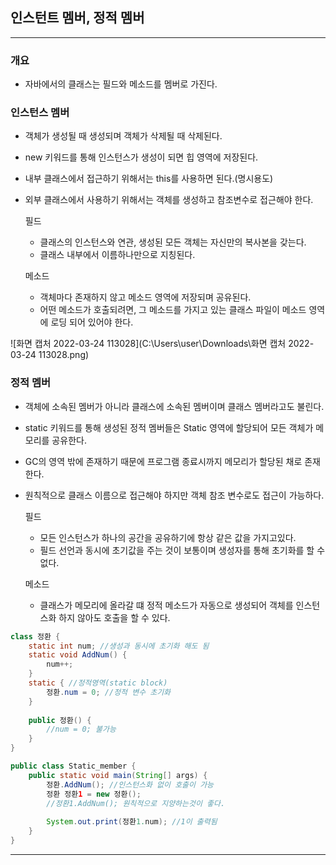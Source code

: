 ## 인스턴트 멤버, 정적 멤버

----

### 개요

- 자바에서의 클래스는 필드와 메소드를 멤버로 가진다.

### 인스턴스 멤버

- 객체가 생성될 때 생성되며 객체가 삭제될 때 삭제된다.

- new 키워드를 통해 인스턴스가 생성이 되면 힙 영역에 저장된다.

- 내부 클래스에서 접근하기 위해서는 this를 사용하면 된다.(명시용도)

- 외부 클래스에서 사용하기 위해서는 객체를 생성하고 참조변수로 접근해야 한다.

  필드

  - 클래스의 인스턴스와 연관, 생성된 모든 객체는 자신만의 복사본을 갖는다.
  - 클래스 내부에서 이름하나만으로 지칭된다.

  메소드

  - 객체마다 존재하지 않고 메소드 영역에 저장되며 공유된다.
  - 어떤 메소드가 호출되려면, 그 메소드를 가지고 있는 클래스 파일이 메소드 영역에 로딩 되어 있어야 한다.

![화면 캡처 2022-03-24 113028](C:\Users\user\Downloads\화면 캡처 2022-03-24 113028.png)

### 정적 멤버

- 객체에 소속된 멤버가 아니라 클래스에 소속된 멤버이며 클래스 멤버라고도 불린다.

- static 키워드를 통해 생성된 정적 멤버들은 Static 영역에 할당되어 모든 객체가 메모리를 공유한다.

- GC의 영역 밖에 존재하기 때문에 프로그램 종료시까지 메모리가 할당된 채로 존재한다.

- 원칙적으로 클래스 이름으로 접근해야 하지만 객체 참조 변수로도 접근이 가능하다.

  필드

  - 모든 인스턴스가 하나의 공간을 공유하기에 항상 같은 값을 가지고있다.
  - 필드 선언과 동시에 초기값을 주는 것이 보통이며 생성자를 통해 초기화를 할 수 없다.

  메소드

  - 클래스가 메모리에 올라갈 떄 정적 메소드가 자동으로 생성되어 객체를 인스턴스화 하지 않아도 호출을 할 수 있다.

```java
class 정환 {
    static int num; //생성과 동시에 초기화 해도 됨
    static void AddNum() {
        num++;
    }
    static { //정적영역(static block)
        정환.num = 0; //정적 변수 초기화
    }
    
    public 정환() {
        //num = 0; 불가능
    }
}

public class Static_member {
    public static void main(String[] args) {
        정환.AddNum(); //인스턴스화 없이 호출이 가능
        정환 정환1 = new 정환();
        //정환1.AddNum(); 원칙적으로 지양하는것이 좋다.
        
        System.out.print(정환1.num); //1이 출력됨
    }
}
```

---

